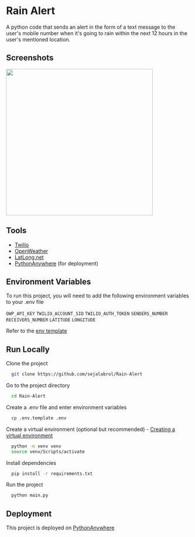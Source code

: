 # Rain Alert
A python code that sends an alert in the form of a text message to the user's mobile number when it's going to rain within the next 12 hours in the user's mentioned location.

## Screenshots
<img src="https://user-images.githubusercontent.com/87208681/126847108-83a0591d-0a7a-4657-9ecf-e321c242b55e.jpeg" width="400">

## Tools
 - [Twilio](https://www.twilio.com/)
 - [OpenWeather](https://openweathermap.org/)
 - [LatLong.net](https://www.latlong.net/)
 - [PythonAnywhere](https://www.pythonanywhere.com/) (for deployment)

## Environment Variables
To run this project, you will need to add the following environment variables to your .env file

`OWP_API_KEY` `TWILIO_ACCOUNT_SID` `TWILIO_AUTH_TOKEN` `SENDERS_NUMBER` `RECEIVERS_NUMBER` `LATITUDE` `LONGITUDE`

Refer to the [env template](https://github.com/sejalabrol/Rain-Alert/blob/main/.env.template)

## Run Locally
Clone the project
```bash
  git clone https://github.com/sejalabrol/Rain-Alert
```
Go to the project directory
```bash
  cd Rain-Alert
```
Create a .env file and enter environment variables
```bash
  cp .env.template .env
```
Create a virtual environment (optional but recommended) - [Creating a virtual environment](https://packaging.python.org/guides/installing-using-pip-and-virtual-environments/#creating-a-virtual-environment)
```bash
  python -m venv venv
  source venv/Scripts/activate
```
Install dependencies
```bash
  pip install -r requirements.txt
```
Run the project
```bash
  python main.py
```
## Deployment
This project is deployed on [PythonAnywhere](https://www.pythonanywhere.com/)
